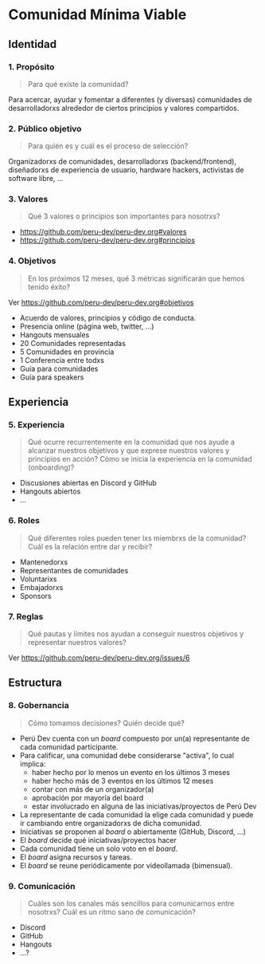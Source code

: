 # Comunidad Mínima Viable

## Identidad

### 1. Propósito

> Para qué existe la comunidad?

Para acercar, ayudar y fomentar a diferentes (y diversas) comunidades de
desarrolladorxs alrededor de ciertos principios y valores compartidos.

### 2. Público objetivo

> Para quién es y cuál es el proceso de selección?

Organizadorxs de comunidades, desarrolladorxs (backend/frontend), diseñadorxs de
experiencia de usuario, hardware hackers, activistas de software libre, ...

### 3. Valores

> Qué 3 valores o principios son importantes para nosotrxs?

* https://github.com/peru-dev/peru-dev.org#valores
* https://github.com/peru-dev/peru-dev.org#principios

### 4. Objetivos

> En los próximos 12 meses, qué 3 métricas significarán que hemos tenido éxito?

Ver https://github.com/peru-dev/peru-dev.org#objetivos

* Acuerdo de valores, principios y código de conducta.
* Presencia online (página web, twitter, ...)
* Hangouts mensuales
* 20 Comunidades representadas
* 5 Comunidades en provincia
* 1 Conferencia entre todxs
* Guía para comunidades
* Guía para speakers

## Experiencia

### 5. Experiencia

> Qué ocurre recurrentemente en la comunidad que nos ayude a alcanzar nuestros
> objetivos y que exprese nuestros valores y principios en acción? Cómo se
> inicia la experiencia en la comunidad (onboarding)?

* Discusiones abiertas en Discord y GitHub
* Hangouts abiertos
* ...

### 6. Roles

> Qué diferentes roles pueden tener lxs miembrxs de la comunidad? Cuál es la
> relación entre dar y recibir?

* Mantenedorxs
* Representantes de comunidades
* Voluntarixs
* Embajadorxs
* Sponsors

### 7. Reglas

> Qué pautas y límites nos ayudan a conseguir nuestros objetivos y representar
> nuestros valores?

Ver https://github.com/peru-dev/peru-dev.org/issues/6

## Estructura

### 8. Gobernancia

> Cómo tomamos decisiones? Quién decide qué?

* Perú Dev cuenta con un _board_ compuesto por un(a) representante de cada
  comunidad participante.
* Para calificar, una comunidad debe considerarse "activa", lo cual implica:
  - haber hecho por lo menos un evento en los últimos 3 meses
  - haber hecho más de 3 eventos en los últimos 12 meses
  - contar con más de un organizador(a)
  - aprobación por mayoría del board
  - estar involucrado en alguna de las iniciativas/proyectos de Perú Dev
* La representante de cada comunidad la elige cada comunidad y puede ir
  cambiando entre organizadorxs de dicha comunidad.
* Iniciativas se proponen al _board_ o abiertamente (GitHub, Discord, ...)
* El _board_ decide qué iniciativas/proyectos hacer
* Cada comunidad tiene un solo voto en el _board_.
* El _board_ asigna recursos y tareas.
* El _board_ se reune periódicamente por videollamada (bimensual).

### 9. Comunicación

> Cuáles son los canales más sencillos para comunicarnos entre nosotrxs? Cuál es
> un ritmo sano de comunicación?

* Discord
* GitHub
* Hangouts
* ...?
